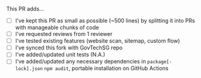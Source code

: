 This PR adds... <!-- A brief description of what your PR does -->

<!-- This checklist is just a guideline.-->
<!-- If any of the following does not apply to your PR, please leave them unchecked and explain in the PR -->

- [ ] I've kept this PR as small as possible (~500 lines) by splitting it into PRs with manageable chunks of code
- [ ] I've requested reviews from 1 reviewer
- [ ] I've tested existing features (website scan, sitemap, custom flow)
- [ ] I've synced this fork with GovTechSG repo
- [ ] I've added/updated unit tests (N.A.)
- [ ] I've added/updated any necessary dependencies in `package[-lock].json` `npm audit`, portable installation on GitHub Actions
